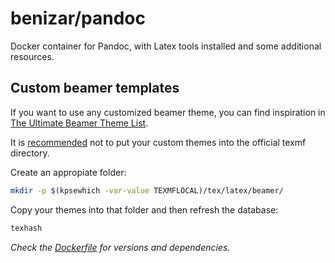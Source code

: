 # benizar/pandoc
Docker container for Pandoc, with Latex tools installed and some additional resources.

## Custom beamer templates

If you want to use any customized beamer theme, you can find inspiration in [The Ultimate Beamer Theme List](https://github.com/martinbjeldbak/ultimate-beamer-theme-list).

It is [recommended](http://tex.stackexchange.com/a/199480) not to put your custom themes into the official texmf directory. 

Create an appropiate folder:

```bash
mkdir -p $(kpsewhich -var-value TEXMFLOCAL)/tex/latex/beamer/
```

Copy your themes into that folder and then refresh the database:

```bash
texhash
```

*Check the [Dockerfile](Dockerfile) for versions and dependencies.*
